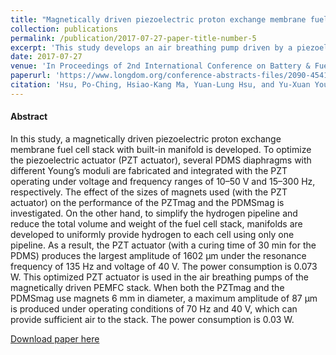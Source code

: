 ```yaml
---
title: "Magnetically driven piezoelectric proton exchange membrane fuel cell stack with built-in manifold"
collection: publications
permalink: /publication/2017-07-27-paper-title-number-5
excerpt: 'This study develops an air breathing pump driven by a piezoelectric actuator for a proton exchange membrane fuel cell (PEMFC) stack.'
date: 2017-07-27
venue: 'In Proceedings of 2nd International Conference on Battery & Fuel Cell Technology 2017: Journal of Fundamentals of Renewable'
paperurl: 'https://www.longdom.org/conference-abstracts-files/2090-4541-C1-035-018.pdf'
citation: 'Hsu, Po-Ching, Hsiao-Kang Ma, Yuan-Lung Hsu, and Yu-Xuan You. 2017. "Magnetically driven piezoelectric proton exchange membrane fuel cell stack with built-in manifold." In Proceedings of 2nd International Conference on Battery & Fuel Cell Technology 2017: Journal of Fundamentals of Renewable 7:57.'
---
```

#### Abstract
In this study, a magnetically driven piezoelectric proton exchange membrane fuel cell stack with built-in manifold is developed. To optimize the piezoelectric actuator (PZT actuator), several PDMS diaphragms with different Young’s moduli are fabricated and integrated with the PZT operating under voltage and frequency ranges of 10–50 V and 15–300 Hz, respectively. The effect of the sizes of magnets used (with the PZT actuator) on the performance of the PZTmag and the PDMSmag is investigated. On the other hand, to simplify the hydrogen pipeline and reduce the total volume and weight of the fuel cell stack, manifolds are developed to uniformly provide hydrogen to each cell using only one pipeline. As a result, the PZT actuator (with a curing time of 30 min for the PDMS) produces the largest amplitude of 1602 μm under the resonance frequency of 135 Hz and voltage of 40 V. The power consumption is 0.073 W. This optimized PZT actuator is used in the air breathing pumps of the magnetically driven PEMFC stack. When both the PZTmag and the PDMSmag use magnets 6 mm in diameter, a maximum amplitude of 87 μm is produced under operating conditions of 70 Hz and 40 V, which can provide sufficient air to the stack. The power consumption is 0.03 W.

[Download paper here](https://www.longdom.org/conference-abstracts-files/2090-4541-C1-035-018.pdf)

<!--
Recommended citation: Gao, Lei, et al. "Robustness analysis in supercritical CO2 power generation system configuration optimization." 
Energy 204 (2022): 122956.
-->
